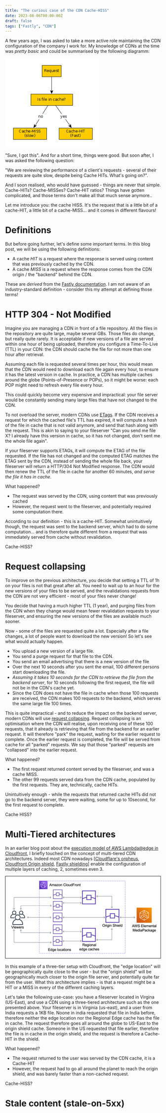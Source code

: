 ```yaml
---
title: "The curious case of the CDN Cache-HISS"
date: 2023-08-06T00:00:00Z
draft: false
tags: ["Fastly", "CDN"]
---
```


A few years ago, I was asked to take a more active role maintaining the CDN configuration of the company I work for. My knowledge of CDNs at the time was _pretty basic_ and could be summarised by the following diagramm:

![Cache-Hit or Cache-MISS](/assets/cache-hit-miss.png)

"Sure, I got this". And for a short time, things were good. But soon after, I was asked the following question:


  "We are reviewing the performance of a client's requests - several of their requests are quite slow, despite being Cache HITs. What's going on?".


And I soon realised, who would have guessed - things are never that simple. Cache-HITs? Cache-MISSes? Cache-HIT ratios? Things have gotten complicated, and those terms don't make all that much sense anymore..


Let me introduce you: the cache HISS. It's the request that is a little bit of a cache-HIT, a little bit of a cache-MISS... and it comes in different flavours!


# Definitions

But before going further, let's define some important terms. In this blog post, we will be using the following definitions:

 * A cache *HIT* is a request where the response is served using content that was previously cached by the CDN.
 * A cache *MISS* is a request where the response comes from the CDN origin / the "backend"  behind the CDN.

These are _derived_ from the [Fastly documentation](https://developer.fastly.com/reference/vcl/variables/miscellaneous/fastly-info-state/). I am not aware of an industry-standard definition - consider this my attempt at defining those terms!


# HTTP 304 - Not Modified

Imagine you are managing a CDN in front of a file repository. All the files in the repository are quite large, maybe several GBs. Those files do change, but really quite rarely. It is acceptable if new versions of a file are served within one hour of being uploaded, therefore you configure a Time-To-Live (TTL) in your CDN: the CDN should cache the file for not more than one hour after retrieval.  

Assuming each file is requested several times per hour, this would mean that the CDN would need to download each file again every hour, to ensure it has the latest version in cache. In practice, a CDN has multiple caches around the globe (Points-of-Presence or POPs), so it might be worse: each POP might need to refresh every file every hour.

This could quickly become very expensive and impractical: your file server would be constantly sending many large files that have not changed to the CDN.

To not overload the server, modern CDNs use [ETags](https://en.wikipedia.org/wiki/HTTP_ETag). If the CDN receives a request for which the cached file's TTL has expired, it will compute a _hash_ of the file in cache that is not valid anymore, and send that hash along with the request. This is akin to saying to your fileserver "Can you send me file X? I already have this version in cache, so it has not changed, don't sent me the whole file again". 

If your fileserver supports ETAGs, it will compute the ETAG of the file requested. If the file has not changed and the computed ETAG matches the ETAG sent by the CDN, instead of sending the whole file back, your fileserver will return a HTTP/304 Not Modified response. The CDN would then renew the TTL of the file in cache for another 60 minutes, *and serve the file it has in cache*.

What happened?

 * The request was served by the CDN, using content that was previously cached
 * However, the request went to the fileserver, and potentially required some computation there.


According to our definition - this is a cache-HIT. Somewhat unintuitively though, the request was sent to the backend server, which had to do some computation... and is therefore quite different from a request that was immediately served from cache without revalidation. 

Cache-HISS?


# Request collapsing


To improve on the previous architecture, you decide that setting a TTL of 1h on your files is not that great after all. You need to wait up to an hour for the new versions of your files to be served, and the revalidations requests from the CDN are not very efficient - most of your files never change!

You decide that having a much higher TTL (1 year), and purging files from the CDN when they change would mean fewer revalidation requests to your fileserver, and ensuring the new versions of the files are available much sooner.


Now - some of the files are requested quite a lot. Especially after a file changes, a lot of people want to download the new version! So let's see what would actually happen.

 * You upload a new version of a large file. 
 * You send a purge request for that file to the CDN.
 * You send an email advertising that there is a new version of the file
 * Over the next 10 seconds after you sent the email, 100 different persons start downloading the file.
 * _Assuming it takes 10 seconds for the CDN to retrieve the file from the backend server_, for 10 seconds following the first request, the file will not be in the CDN's cache yet.
 * Since the CDN does not have the file in cache when those 100 requests are received, the CDN makes 100 requests to the backend, which serves the same large file 100 times.

This is quite impractical - and to reduce the impact on the backend server, modern CDNs will use [request collapsing](https://developer.fastly.com/learning/concepts/edge-state/cache/request-collapsing/). Request collapsing is an optimisation where the CDN will realise, upon receiving one of these 100 requests, that it already is retrieving that file from the backend for an earlier request. It will therefore "park" the request, waiting for the earlier request to complete. Once the earlier request is completed, the file will be served from cache for all "parked" requests. We say that those "parked" requests are "collapsed" into the earlier request.

What happened?
 
 * The first request returned content served by the fileserver, and was a cache MISS.
 * The other 99 requests served data from the CDN cache, populated by the first requests. They are, technically, cache HITs.

Unintuitively enough - while the requests that returned cache HITs did not go to the backend server, they were waiting, some for up to 10second, for the first request to complete. 

Cache HISS?


# Multi-Tiered architectures

In an earlier blog post about the [execution model of AWS Lambda@edge in Cloudfront](https://yann.mandragor.org/posts/lambda-execution-model/), I briefly touched on the concept of multi-tiered CDN architectures. Indeed most CDN nowadays [[Cloudflare's orpheus](https://blog.cloudflare.com/orpheus/), [Cloudfront Origin shield](https://docs.aws.amazon.com/AmazonCloudFront/latest/DeveloperGuide/origin-shield.html), [Fastly shielding](https://developer.fastly.com/learning/concepts/shielding/)] enable the configuration of multiple layers of caching, 2, sometimes even 3. 


![Cloudfront's tiered architecture](/assets/cloudfront-tiered-architecture.png)

In this example of a three-tier setup with Cloudfront, the "edge location" will be geographically quite close to the user - but the "origin shield" will be geographically much closer to the origin file server, and potentially quite far from the user. What this architecture implies - is that a request might be a HIT or a MISS in every of the different caching layers.

Let's take the following use-case: you have a fileserver located in Virgina (US-East), and use a CDN using a three-tiered architecture such as the one presented above. Your fileserver is in Virginia (us-east), and a user from India requests a 1KB file. Noone in india requested that file in India before, therefore neither the edge location nor the Regional Edge cache has the file in cache. The request therefore goes all around the globe to US-East to the origin shield cache. Someone in the US requested that file earlier, therefore the file is in cache in the origin shield, and the request is therefore a Cache-HIT in the shield. 

What happened?

 * The request returned to the user was served by the CDN cache, it is a Cache-HIT
 * However, the request had to go all around the planet to reach the origin shield, and was barely faster than a non-cached request.


Cache-HISS?


# Stale content (stale-on-5xx)


